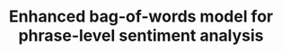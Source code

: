 ---
layout: publications
categories: publications 
title: "Enhanced bag-of-words model for phrase-level sentiment analysis"
authors: Buddhika H Kasthuriarachchy, Kasun De Zoysa, HL Premaratne
conference: 14th Advances in ICT for Emerging Regions (ICTer), 2014
conferenceinfo: 
---